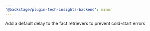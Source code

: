 ```yaml
---
'@backstage/plugin-tech-insights-backend': minor
---
```


Add a default delay to the fact retrievers to prevent cold-start errors
